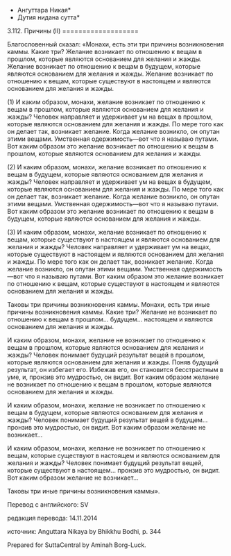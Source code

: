 * Ангуттара Никая*
* Дутия нидана сутта*

3\.112\. Причины \(II\)
\=\=\=\=\=\=\=\=\=\=\=\=\=\=\=\=\=\=\=

Благословенный сказал: «Монахи, есть эти три причины возникновения каммы\. Какие три? Желание возникает по отношению к вещам в прошлом, которые являются основанием для желания и жажды\. Желание возникает по отношению к вещам в будущем, которые являются основанием для желания и жажды\. Желание возникает по отношению к вещам, которые существуют в настоящем и являются основанием для желания и жажды\.

\(1\) И каким образом, монахи, желание возникает по отношению к вещам в прошлом, которые являются основанием для желания и жажды? Человек направляет и удерживает ум на вещах в прошлом, которые являются основанием для желания и жажды\. По мере того как он делает так, возникает желание\. Когда желание возникло, он опутан этими вещами\. Умственная одержимость—вот что я называю путами\. Вот каким образом это желание возникает по отношению к вещам в прошлом, которые являются основанием для желания и жажды\.

\(2\) И каким образом, монахи, желание возникает по отношению к вещам в будущем, которые являются основанием для желания и жажды? Человек направляет и удерживает ум на вещах в будущем, которые являются основанием для желания и жажды\. По мере того как он делает так, возникает желание\. Когда желание возникло, он опутан этими вещами\. Умственная одержимость—вот что я называю путами\. Вот каким образом это желание возникает по отношению к вещам в будущем, которые являются основанием для желания и жажды\.

\(3\) И каким образом, монахи, желание возникает по отношению к вещам, которые существуют в настоящем и являются основанием для желания и жажды? Человек направляет и удерживает ум на вещах, которые существуют в настоящем и являются основанием для желания и жажды\. По мере того как он делает так, возникает желание\. Когда желание возникло, он опутан этими вещами\. Умственная одержимость—вот что я называю путами\. Вот каким образом это желание возникает по отношению к вещам, которые существуют в настоящем и являются основанием для желания и жажды\.

Таковы три причины возникновения каммы\. Монахи, есть три иные причины возникновения каммы\. Какие три? Желание не возникает по отношению к вещам в прошлом… будущем… настоящем и являются основанием для желания и жажды\.

И каким образом, монахи, желание не возникает по отношению к вещам в прошлом, которые являются основанием для желания и жажды? Человек понимает будущий результат вещей в прошлом, которые являются основанием для желания и жажды\. Поняв будущий результат, он избегает его\. Избежав его, он становится бесстрастным в уме, и, пронзив это мудростью, он видит\. Вот каким образом желание не возникает по отношению к вещам в прошлом, которые являются основанием для желания и жажды\.

И каким образом, монахи, желание не возникает по отношению к вещам в будущем, которые являются основанием для желания и жажды? Человек понимает будущий результат вещей в будущем… пронзив это мудростью, он видит\. Вот каким образом желание не возникает…

И каким образом, монахи, желание не возникает по отношению к вещам, которые существуют в настоящем и являются основанием для желания и жажды? Человек понимает будущий результат вещей, которые существуют в настоящем… пронзив это мудростью, он видит\. Вот каким образом желание не возникает…

Таковы три иные причины возникновения каммы»\.

Перевод с английского: SV

редакция перевода: 14\.11\.2014

источник: Anguttara Nikaya by Bhikkhu Bodhi, p\. 344

Prepared for SuttaCentral by Aminah Borg\-Luck\.